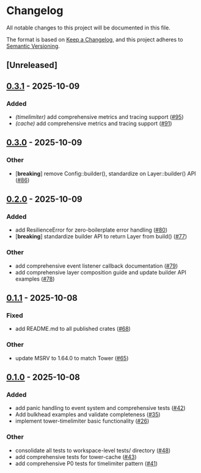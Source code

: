 # Changelog

All notable changes to this project will be documented in this file.

The format is based on [Keep a Changelog](https://keepachangelog.com/en/1.0.0/),
and this project adheres to [Semantic Versioning](https://semver.org/spec/v2.0.0.html).

## [Unreleased]

## [0.3.1](https://github.com/joshrotenberg/tower-resilience/compare/tower-resilience-timelimiter-v0.3.0...tower-resilience-timelimiter-v0.3.1) - 2025-10-09

### Added

- *(timelimiter)* add comprehensive metrics and tracing support ([#95](https://github.com/joshrotenberg/tower-resilience/pull/95))
- *(cache)* add comprehensive metrics and tracing support ([#91](https://github.com/joshrotenberg/tower-resilience/pull/91))

## [0.3.0](https://github.com/joshrotenberg/tower-resilience/compare/tower-resilience-timelimiter-v0.2.0...tower-resilience-timelimiter-v0.3.0) - 2025-10-09

### Other

- [**breaking**] remove Config::builder(), standardize on Layer::builder() API ([#86](https://github.com/joshrotenberg/tower-resilience/pull/86))

## [0.2.0](https://github.com/joshrotenberg/tower-resilience/compare/tower-resilience-timelimiter-v0.1.1...tower-resilience-timelimiter-v0.2.0) - 2025-10-09

### Added

- add ResilienceError for zero-boilerplate error handling ([#80](https://github.com/joshrotenberg/tower-resilience/pull/80))
- [**breaking**] standardize builder API to return Layer from build() ([#77](https://github.com/joshrotenberg/tower-resilience/pull/77))

### Other

- add comprehensive event listener callback documentation ([#79](https://github.com/joshrotenberg/tower-resilience/pull/79))
- add comprehensive layer composition guide and update builder API examples ([#78](https://github.com/joshrotenberg/tower-resilience/pull/78))

## [0.1.1](https://github.com/joshrotenberg/tower-resilience/compare/tower-resilience-timelimiter-v0.1.0...tower-resilience-timelimiter-v0.1.1) - 2025-10-08

### Fixed

- add README.md to all published crates ([#68](https://github.com/joshrotenberg/tower-resilience/pull/68))

### Other

- update MSRV to 1.64.0 to match Tower ([#65](https://github.com/joshrotenberg/tower-resilience/pull/65))

## [0.1.0](https://github.com/joshrotenberg/tower-resilience/releases/tag/tower-timelimiter-v0.1.0) - 2025-10-08

### Added

- add panic handling to event system and comprehensive tests ([#42](https://github.com/joshrotenberg/tower-resilience/pull/42))
- Add bulkhead examples and validate completeness ([#35](https://github.com/joshrotenberg/tower-resilience/pull/35))
- implement tower-timelimiter basic functionality ([#26](https://github.com/joshrotenberg/tower-resilience/pull/26))

### Other

- consolidate all tests to workspace-level tests/ directory ([#48](https://github.com/joshrotenberg/tower-resilience/pull/48))
- add comprehensive tests for tower-cache ([#43](https://github.com/joshrotenberg/tower-resilience/pull/43))
- add comprehensive P0 tests for timelimiter pattern ([#41](https://github.com/joshrotenberg/tower-resilience/pull/41))
